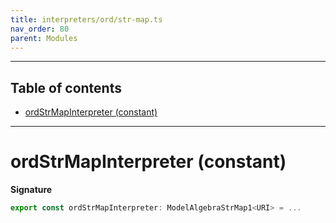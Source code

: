 ```yaml
---
title: interpreters/ord/str-map.ts
nav_order: 80
parent: Modules
---
```


---

<h2 class="text-delta">Table of contents</h2>

- [ordStrMapInterpreter (constant)](#ordstrmapinterpreter-constant)

---

# ordStrMapInterpreter (constant)

**Signature**

```ts
export const ordStrMapInterpreter: ModelAlgebraStrMap1<URI> = ...
```
